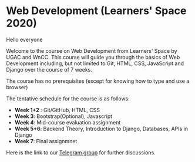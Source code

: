 # Web Development (Learners' Space 2020)

Hello everyone

Welcome to the course on Web Development from Learners' Space by UGAC and WnCC. This course will guide you through the basics of Web Development including, but not limited to Git, HTML, CSS, JavaScript and Django over the course of 7 weeks.

The course has no prerequisites (except for knowing how to type and use a browser)

The tentative schedule for the course is as follows:
 - **Week 1+2** : Git/GitHub, HTML, CSS
 - **Week 3**: Bootstrap(Optional), Javascript
 - **Week 4**: Mid-course evaluation assignment
 - **Week 5+6**: Backend Theory, Introduction to Django, Databases, APIs in Django
 - **Week 7**: Final assignmnet

Here is the link to our [Telegram group](https://t.me/joinchat/SOmrORRVjQmyIpCeUd-OYw) for further discussions.
